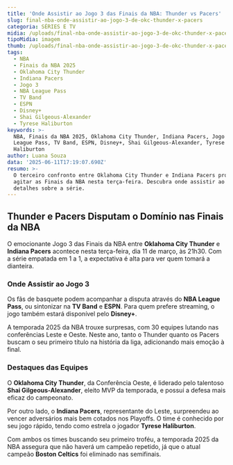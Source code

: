 ```yaml
---
title: 'Onde Assistir ao Jogo 3 das Finais da NBA: Thunder vs Pacers'
slug: final-nba-onde-assistir-ao-jogo-3-de-okc-thunder-x-pacers
categoria: SÉRIES E TV
midia: /uploads/final-nba-onde-assistir-ao-jogo-3-de-okc-thunder-x-pacers-thumb.png
tipoMidia: imagem
thumb: /uploads/final-nba-onde-assistir-ao-jogo-3-de-okc-thunder-x-pacers-thumb.png
tags:
  - NBA
  - Finais da NBA 2025
  - Oklahoma City Thunder
  - Indiana Pacers
  - Jogo 3
  - NBA League Pass
  - TV Band
  - ESPN
  - Disney+
  - Shai Gilgeous-Alexander
  - Tyrese Haliburton
keywords: >-
  NBA, Finais da NBA 2025, Oklahoma City Thunder, Indiana Pacers, Jogo 3, NBA
  League Pass, TV Band, ESPN, Disney+, Shai Gilgeous-Alexander, Tyrese
  Haliburton
author: Luana Souza
data: '2025-06-11T17:19:07.690Z'
resumo: >-
  O terceiro confronto entre Oklahoma City Thunder e Indiana Pacers promete
  agitar as Finais da NBA nesta terça-feira. Descubra onde assistir ao vivo e
  detalhes sobre a série.
---
```


## Thunder e Pacers Disputam o Domínio nas Finais da NBA

O emocionante Jogo 3 das Finais da NBA entre **Oklahoma City Thunder** e **Indiana Pacers** acontece nesta terça-feira, dia 11 de março, às 21h30. Com a série empatada em 1 a 1, a expectativa é alta para ver quem tomará a dianteira.

### Onde Assistir ao Jogo 3

Os fãs de basquete podem acompanhar a disputa através do **NBA League Pass**, ou sintonizar na **TV Band** e **ESPN**. Para quem prefere streaming, o jogo também estará disponível pelo **Disney+**.

A temporada 2025 da NBA trouxe surpresas, com 30 equipes lutando nas conferências Leste e Oeste. Neste ano, tanto o Thunder quanto os Pacers buscam o seu primeiro título na história da liga, adicionando mais emoção à final.

### Destaques das Equipes

O **Oklahoma City Thunder**, da Conferência Oeste, é liderado pelo talentoso **Shai Gilgeous-Alexander**, eleito MVP da temporada, e possui a defesa mais eficaz do campeonato.

Por outro lado, o **Indiana Pacers**, representante do Leste, surpreendeu ao vencer adversários mais bem cotados nos Playoffs. O time é conhecido por seu jogo rápido, tendo como estrela o jogador **Tyrese Haliburton**.

Com ambos os times buscando seu primeiro troféu, a temporada 2025 da NBA assegura que não haverá um campeão repetido, já que o atual campeão **Boston Celtics** foi eliminado nas semifinais.

